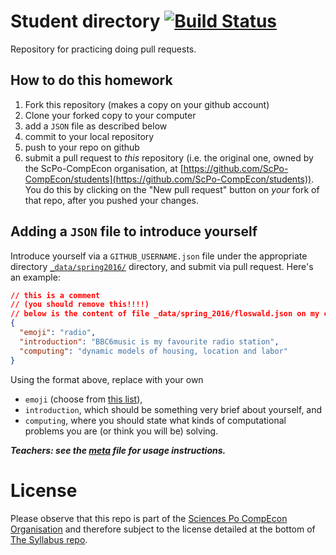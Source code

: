 # Student directory [![Build Status](https://travis-ci.org/ScPo-CompEcon/students.svg?branch=gh-pages)](https://travis-ci.org/ScPo-CompEcon/students)

Repository for practicing doing pull requests. 

## How to do this homework

1. Fork this repository (makes a copy on your github account)
1. Clone your forked copy to your computer
1. add a `JSON` file as described below
1. commit to your local repository
1. push to your repo on github
1. submit a pull request to *this* repository (i.e. the original one, owned by the ScPo-CompEcon organisation, at [https://github.com/ScPo-CompEcon/students](https://github.com/ScPo-CompEcon/students)). You do this by clicking on the "New pull request" button on *your* fork of that repo, after you pushed your changes.

## Adding a `JSON` file to introduce yourself

Introduce yourself via a `GITHUB_USERNAME.json` file under the appropriate directory [`_data/spring2016/`](_data/) directory, and submit via pull request. Here's an example:

```json
// this is a comment
// (you should remove this!!!!)
// below is the content of file _data/spring_2016/floswald.json on my computer
{
  "emoji": "radio",
  "introduction": "BBC6music is my favourite radio station",
  "computing": "dynamic models of housing, location and labor"
}
```

Using the format above, replace with your own 

* `emoji` (choose from [this list](http://www.emoji-cheat-sheet.com/)), 
* `introduction`, which should be something very brief about yourself, and 
* `computing`, where you should state what kinds of computational problems you are (or think you will be) solving.



***Teachers: see the [meta](meta.md) file for usage instructions.***


# License

Please observe that this repo is part of the [Sciences Po CompEcon Organisation](https://github.com/ScPo-CompEcon) and therefore subject to the license detailed at the bottom of [The Syllabus repo](https://github.com/ScPo-CompEcon/Syllabus).
